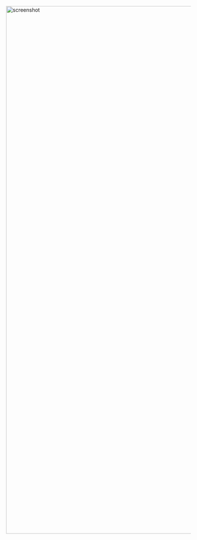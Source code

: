 <img width="1440" alt="screenshot" src="https://user-images.githubusercontent.com/21697238/123994309-380e8000-da08-11eb-9e74-80ea49a1ca5a.png">
